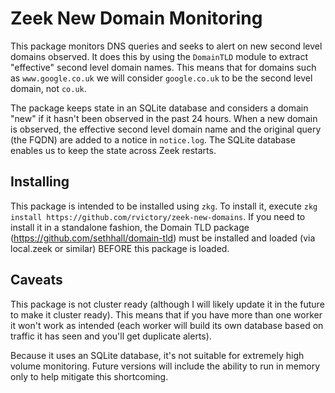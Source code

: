 # Zeek New Domain Monitoring
This package monitors DNS queries and seeks to alert on new second level domains observed. It does this by using the `DomainTLD` module to extract "effective" second level domain names. This means that for domains such as `www.google.co.uk` we will consider `google.co.uk` to be the second level domain, not `co.uk`. 

The package keeps state in an SQLite database and considers a domain "new" if it hasn't been observed in the past 24 hours. When a new domain is observed, the effective second level domain name and the original query (the FQDN) are added to a notice in `notice.log`. The SQLite database enables us to keep the state across Zeek restarts.

## Installing
This package is intended to be installed using `zkg`. To install it, execute `zkg install https://github.com/rvictory/zeek-new-domains`. If you need to install it in a standalone fashion, the Domain TLD package (https://github.com/sethhall/domain-tld) must be installed and loaded (via local.zeek or similar) BEFORE this package is loaded.

## Caveats
This package is not cluster ready (although I will likely update it in the future to make it cluster ready). This means that if you have more than one worker it won't work as intended (each worker will build its own database based on traffic it has seen and you'll get duplicate alerts).

Because it uses an SQLite database, it's not suitable for extremely high volume monitoring. Future versions will include the ability to run in memory only to help mitigate this shortcoming.
